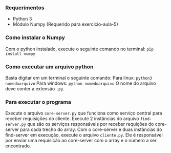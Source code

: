 ### Requerimentos
- Python 3
- Módulo Numpy (Requerido para exercicio-aula-5)

### Como instalar o Numpy
Com o python instalado, execute o seguinte comando no terminal:
`pip install numpy`

### Como executar um arquivo python
Basta digitar em um terminal o seguinte comando:
Para linux: `python3 nomedoarquivo`
Para windows: `python nomedoarquivo`
O nome do arquivo deve conter a extensão `.py`.

### Para executar o programa
Execute o arquivo `core-server.py` que funciona como serviço central para receber requisições do cliente. Execute 2 instâncias do arquivo `find-server.py` que são os serviços responsáveis por receber requições do core-server para cada trecho do array.
Com o core-server e duas instâncias do find-server em execução, execute o arquivo `cliente.py`. Ele é responsável por enviar uma requisição ao core-server com o array e o número a ser encontrado.